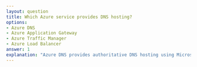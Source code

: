 ```yaml
---
layout: question
title: Which Azure service provides DNS hosting?
options:
- Azure DNS
- Azure Application Gateway
- Azure Traffic Manager
- Azure Load Balancer
answer: 1
explanation: "Azure DNS provides authoritative DNS hosting using Microsoft Azure infrastructure, offering fast performance and high availability."
---
```


